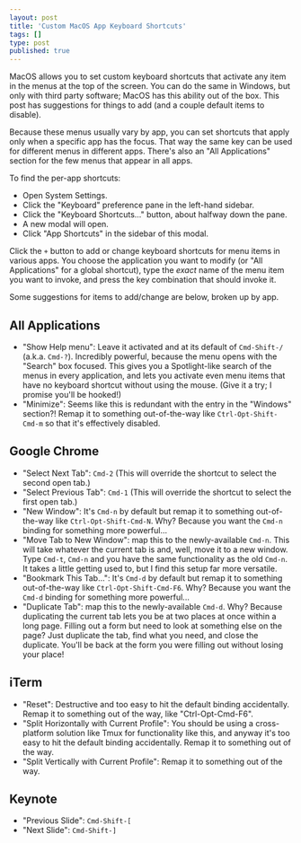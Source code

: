 ```yaml
---
layout: post
title: 'Custom MacOS App Keyboard Shortcuts'
tags: []
type: post
published: true
---
```


MacOS allows you to set custom keyboard shortcuts that activate any item in the menus at the top of the screen. You can do the same in Windows, but only with third party software; MacOS has this ability out of the box. This post has suggestions for things to add (and a couple default items to disable).

<!--more-->

Because these menus usually vary by app, you can set shortcuts that apply only when a specific app has the focus. That way the same key can be used for different menus in different apps. There's also an "All Applications" section for the few menus that appear in all apps.

To find the per-app shortcuts:

- Open System Settings.
- Click the "Keyboard" preference pane in the left-hand sidebar.
- Click the "Keyboard Shortcuts..." button, about halfway down the pane.
- A new modal will open.
- Click "App Shortcuts" in the sidebar of this modal.

Click the `+` button to add or change keyboard shortcuts for menu items in various apps. You choose the application you want to modify (or "All Applications" for a global shortcut), type the _exact_ name of the menu item you want to invoke, and press the key combination that should invoke it.

Some suggestions for items to add/change are below, broken up by app.

## All Applications

* "Show Help menu": Leave it activated and at its default of `Cmd-Shift-/` (a.k.a. `Cmd-?`). Incredibly powerful, because the menu opens with the "Search" box focused. This gives you a Spotlight-like search of the menus in every application, and lets you activate even menu items that have no keyboard shortcut without using the mouse. (Give it a try; I promise you'll be hooked!)
* "Minimize": Seems like this is redundant with the entry in the "Windows" section?! Remap it to something out-of-the-way like `Ctrl-Opt-Shift-Cmd-m` so that it's effectively disabled.

## Google Chrome

* "Select Next Tab": `Cmd-2` (This will override the shortcut to select the second open tab.)
* "Select Previous Tab": `Cmd-1` (This will override the shortcut to select the first open tab.)
* "New Window": It's `Cmd-n` by default but remap it to something out-of-the-way like `Ctrl-Opt-Shift-Cmd-N`. Why? Because you want the `Cmd-n` binding for something more powerful...
* "Move Tab to New Window": map this to the newly-available `Cmd-n`. This will take whatever the current tab is and, well, move it to a new window. Type `Cmd-t`, `Cmd-n` and you have the same functionality as the old `Cmd-n`. It takes a little getting used to, but I find this setup far more versatile.
* "Bookmark This Tab...": It's `Cmd-d` by default but remap it to something out-of-the-way like `Ctrl-Opt-Shift-Cmd-F6`. Why? Because you want the `Cmd-d` binding for something more powerful...
* "Duplicate Tab": map this to the newly-available `Cmd-d`. Why? Because duplicating the current tab lets you be at two places at once within a long page. Filling out a form but need to look at something else on the page? Just duplicate the tab, find what you need, and close the duplicate. You'll be back at the form you were filling out without losing your place!

## iTerm

* "Reset": Destructive and too easy to hit the default binding accidentally. Remap it to something out of the way, like "Ctrl-Opt-Cmd-F6".
* "Split Horizontally with Current Profile": You should be using a cross-platform solution like Tmux for functionality like this, and anyway it's too easy to hit the default binding accidentally. Remap it to something out of the way.
* "Split Vertically with Current Profile": Remap it to something out of the way.

## Keynote

* "Previous Slide": `Cmd-Shift-[`
* "Next Slide": `Cmd-Shift-]`
